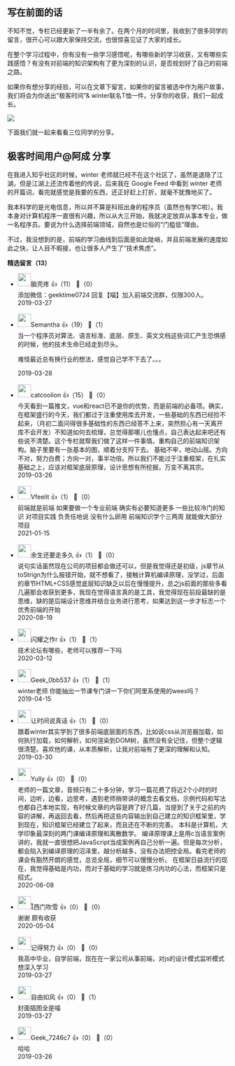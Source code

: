 ## 写在前面的话

不知不觉，专栏已经更新了一半有余了。在两个月的时间里，我收到了很多同学的留言，很开心可以跟大家保持交流，也很惊喜见证了大家的成长。

在整个学习过程中，你有没有一些学习感悟呢，有哪些新的学习收获，又有哪些实践感悟？有没有对前端的知识架构有了更为深刻的认识，是否规划好了自己的前端之路。

如果你有想分享的经验，可以在文章下留言，如果你的留言被选中作为用户故事，我们将会为你送出“极客时间”&amp; winter联名T恤一件。分享你的收获，我们一起成长。

![](https://static001.geekbang.org/resource/image/aa/b3/aae94a1c13a5fefa7238999e271b82b3.png?wh=2780%2A1564)

下面我们就一起来看看三位同学的分享。

## 极客时间用户@阿成 分享

在我进入知乎社区的时候，winter 老师就已经不在这个社区了，虽然是退隐了江湖，但是江湖上还流传着他的传说，后来我在 Google Feed 中看到 winter 老师的开篇词，看完就感觉是我要的东西，还正好赶上打折，就毫不犹豫地买了。

我本科学的是光电信息，所以并不算是科班出身的程序员（虽然也有学C啦）。我本身对计算机程序一直很有兴趣，所以从大三开始，我就决定放弃从事本专业，做一名程序员。要说为什么选择前端领域，自然也是烂俗的“门槛低”理由。

不过，我没想到的是，前端的学习曲线到后面是如此陡峭，并且前端发展的速度如此之快，让人目不暇接，也让很多人产生了“技术焦虑”。
<div><strong>精选留言（13）</strong></div><ul>
<li><img src="https://static001.geekbang.org/account/avatar/00/11/18/97/740f5d48.jpg" width="30px"><span>脑壳疼</span> 👍（11） 💬（0）<div>添加微信：geektime0724  回复【喵】加入前端交流群，仅限300人。</div>2019-03-27</li><br/><li><img src="https://static001.geekbang.org/account/avatar/00/11/bc/fc/0b324280.jpg" width="30px"><span>Semantha</span> 👍（19） 💬（1）<div>当一个程序员对算法、语言标准、底层、原生、英文文档这些词汇产生恐惧感的时候，他的技术生命已经走到尽头。

难怪最近总有换行业的想法，感觉自己学不下去了。。。</div>2019-03-28</li><br/><li><img src="https://static001.geekbang.org/account/avatar/00/15/0b/37/b98ec023.jpg" width="30px"><span>catcoolion</span> 👍（15） 💬（0）<div>今天看到一篇推文，vue和react已不是你的优势，而是前端的必备项。确实，在框架盛行的今天，我们都过于注重使用库去开发，一些基础的东西已经捡不起来，（月初二面问得很多基础性的东西已经答不上来，突然担心有一天离开库不会开发）不知道如何去梳理，总觉得那哪儿也懂点，自己表达起来吧还有些说不清楚。这个专栏就帮我们做了这样一件事情。重构自己的前端知识架构。脑子里要有一张基本的图，顺着分支捋下去。
基础不牢，地动山摇。方向不对，努力白费；方向一对，事半功倍。所以我们不能过于注重框架，在扎实基础之上，应该对框架底层原理，设计思想有所挖掘，万变不离其宗。</div>2019-03-26</li><br/><li><img src="https://static001.geekbang.org/account/avatar/00/16/ea/7a/d857723d.jpg" width="30px"><span>Vfeelit</span> 👍（1） 💬（0）<div>前端就是前端 如果要做一个专业前端 确实有必要知道更多  一些比较冷门的知识 对项目实践 负责任地说 没有什么卵用   前端知识学个三两周 就能做大部分项目</div>2021-01-15</li><br/><li><img src="https://static001.geekbang.org/account/avatar/00/18/ce/8f/eec9f6ca.jpg" width="30px"><span>余生还要走多久</span> 👍（1） 💬（0）<div>说句实话虽然现在公司的项目都会做还可以，但是我觉得还是初级，js章节从toStrign为什么报错开始，就不想看了，接触计算机编译原理，没学过，后面的章节HTML+CSS感觉底层知识缺乏以后在慢慢提升，总之js前面的那些多看几遍那会收获到更多，我现在觉得语言真的是工具，我觉得现在前段最缺的是思维，缺的是后端设计思维并结合业务进行思考，如果达到这一步才标志一个优秀前端的开始</div>2020-08-19</li><br/><li><img src="https://static001.geekbang.org/account/avatar/00/1a/21/4a/05c36143.jpg" width="30px"><span>闪耀之作r</span> 👍（1） 💬（1）<div>技术论坛有哪些，老师可以推荐一下吗</div>2020-03-12</li><br/><li><img src="https://thirdwx.qlogo.cn/mmopen/vi_32/Q0j4TwGTfTJDSY5xBJ2PH4lqNtWJqhe1HcYkP7S9ibAXChONgCBX5pJ2gaU3icXhltQgqhzDyML3EzFicxPeE4Tiag/132" width="30px"><span>Geek_0bb537</span> 👍（1） 💬（1）<div>winter老师 你能抽出一节课专门讲一下你们阿里系使用的weex吗？</div>2019-04-15</li><br/><li><img src="https://static001.geekbang.org/account/avatar/00/15/2c/88/2a7fe1a9.jpg" width="30px"><span>让时间说真话</span> 👍（1） 💬（0）<div>跟着winter其实学到了很多前端底层面的东西，比如说css从浏览器加载，如何执行加载，如何解析，如何渲染到DOM树，虽然没有全记住，但整个逻辑很清楚。喜欢他的课，从本质解析，让我对前端有了更深的理解和认知。</div>2019-03-30</li><br/><li><img src="https://static001.geekbang.org/account/avatar/00/13/26/22/dd505e6d.jpg" width="30px"><span>Yully</span> 👍（0） 💬（0）<div>老师的一篇文章，音频只有二十多分钟，学习一篇花费了将近2个小时的时间，边听，边看，边思考，遇到老师捎带讲的概念去看文档，示例代码和写法也都自己本地实现，有时候文章的内容是跨了好几篇，当提到了关于之前的内容的讲解，再返回去看，然后再把这些内容输出到自己建立的知识框架里，学到现在，知识框架已经建立了起来，而且还在不断的完善。
本科是计算机，大学印象最深刻的两门课编译原理和离散数学。
编译原理课上是用c当语言案例讲的，我就一直很想把JavaScript当成案例再自己分析一遍。但是每次分析，都会陷入到编译原理的沼泽里，越分析越多，没有办法把控全局。看完老师的课会有豁然开朗的感觉，总览全局，细节可以慢慢分析。
在框架日益流行的现在，我觉得基础是内功，而对于基础的学习就是练习内功的心法，而框架只是招式。</div>2020-06-08</li><br/><li><img src="https://static001.geekbang.org/account/avatar/00/15/cd/b8/14597b01.jpg" width="30px"><span>西门吹雪</span> 👍（0） 💬（0）<div>谢谢 颇有收获</div>2020-05-04</li><br/><li><img src="https://static001.geekbang.org/account/avatar/00/16/76/39/a4f0367a.jpg" width="30px"><span>记得努力</span> 👍（0） 💬（0）<div>我高中毕业，自学前端，现在在一家公司从事前端，对js的设计模式监听模式想深入学习</div>2019-03-27</li><br/><li><img src="https://static001.geekbang.org/account/avatar/00/0f/7b/b0/0f7258c0.jpg" width="30px"><span>自由如风</span> 👍（0） 💬（1）<div>封面插图全是喵</div>2019-03-27</li><br/><li><img src="" width="30px"><span>Geek_7246c7</span> 👍（0） 💬（0）<div>哈哈</div>2019-03-26</li><br/>
</ul>